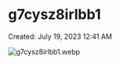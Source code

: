 # g7cysz8irlbb1

Created: July 19, 2023 12:41 AM

![g7cysz8irlbb1.webp](g7cysz8irlbb1%20a507921c6d1b464f8c06195961da36f1/g7cysz8irlbb1.webp)
